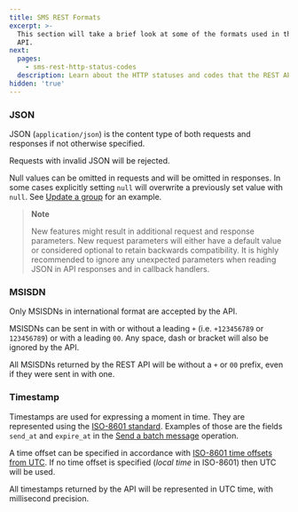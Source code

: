 ```yaml
---
title: SMS REST Formats
excerpt: >-
  This section will take a brief look at some of the formats used in the REST
  API.
next:
  pages:
    - sms-rest-http-status-codes
  description: Learn about the HTTP statuses and codes that the REST API returns
hidden: 'true'
---
```

### JSON

JSON (`application/json`) is the content type of both requests and responses if not otherwise specified.

Requests with invalid JSON will be rejected.

Null values can be omitted in requests and will be omitted in responses. In some cases explicitly setting `null` will overwrite a previously set value with `null`. See [Update a group](doc:sms-rest-groups-endpoint#section-update-a-group) for an example.

> **Note**    
>
> New features might result in additional request and response
> parameters. New request parameters will either have a default value or
> considered optional to retain backwards compatibility. It is highly
> recommended to ignore any unexpected parameters when reading JSON in API responses and in callback handlers.

### MSISDN

Only MSISDNs in international format are accepted by the API.

MSISDNs can be sent in with or without a leading `+` (i.e. `+123456789` or `123456789`) or with a leading `00`. Any space, dash or bracket will also be ignored by the API.

All MSISDNs returned by the REST API will be without a `+` or `00` prefix, even if they were sent in with one.

### Timestamp

Timestamps are used for expressing a moment in time. They are represented using the [ISO-8601 standard](https://en.wikipedia.org/wiki/ISO_8601). Examples of those are the fields `send_at` and `expire_at` in the [Send a batch message](doc:sms-rest-batches-endpoint#section-send-a-batch-message) operation.

A time offset can be specified in accordance with [ISO-8601 time offsets from UTC](http://en.wikipedia.org/wiki/ISO_8601#Time_offsets_from_UTC). If no time offset is specified (_local time_ in ISO-8601) then UTC will be used.

All timestamps returned by the API will be represented in UTC time, with millisecond precision.
